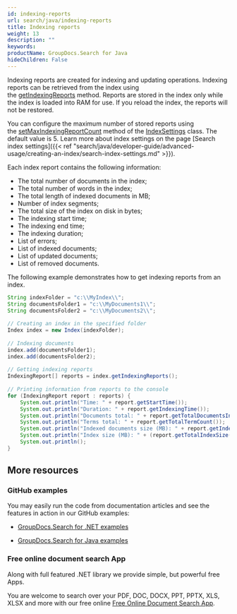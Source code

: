 ```yaml
---
id: indexing-reports
url: search/java/indexing-reports
title: Indexing reports
weight: 13
description: ""
keywords: 
productName: GroupDocs.Search for Java
hideChildren: False
---
```

Indexing reports are created for indexing and updating operations. Indexing reports can be retrieved from the index using the [getIndexingReports](https://apireference.groupdocs.com/search/java/com.groupdocs.search/Index#getIndexingReports()) method. Reports are stored in the index only while the index is loaded into RAM for use. If you reload the index, the reports will not be restored.

You can configure the maximum number of stored reports using the [setMaxIndexingReportCount](https://apireference.groupdocs.com/search/java/com.groupdocs.search/IndexSettings#setMaxIndexingReportCount(int)) method of the [IndexSettings](https://apireference.groupdocs.com/search/java/com.groupdocs.search/IndexSettings) class. The default value is 5. Learn more about index settings on the page [Search index settings]({{< ref "search/java/developer-guide/advanced-usage/creating-an-index/search-index-settings.md" >}}).

Each index report contains the following information:

*   The total number of documents in the index;
*   The total number of words in the index;
*   The total length of indexed documents in MB;
*   Number of index segments;
*   The total size of the index on disk in bytes;
*   The indexing start time;
*   The indexing end time;
*   The indexing duration;
*   List of errors;
*   List of indexed documents;
*   List of updated documents;
*   List of removed documents.

The following example demonstrates how to get indexing reports from an index.



```java
String indexFolder = "c:\\MyIndex\\";
String documentsFolder1 = "c:\\MyDocuments1\\";
String documentsFolder2 = "c:\\MyDocuments2\\";
 
// Creating an index in the specified folder
Index index = new Index(indexFolder);
 
// Indexing documents
index.add(documentsFolder1);
index.add(documentsFolder2);
 
// Getting indexing reports
IndexingReport[] reports = index.getIndexingReports();
 
// Printing information from reports to the console
for (IndexingReport report : reports) {
    System.out.println("Time: " + report.getStartTime());
    System.out.println("Duration: " + report.getIndexingTime());
    System.out.println("Documents total: " + report.getTotalDocumentsInIndex());
    System.out.println("Terms total: " + report.getTotalTermCount());
    System.out.println("Indexed documents size (MB): " + report.getIndexedDocumentsSize());
    System.out.println("Index size (MB): " + (report.getTotalIndexSize() / 1024.0 / 1024.0));
    System.out.println();
}
```

## More resources

### GitHub examples

You may easily run the code from documentation articles and see the features in action in our GitHub examples:

*   [GroupDocs.Search for .NET examples](https://github.com/groupdocs-search/GroupDocs.Search-for-.NET)
    
*   [GroupDocs.Search for Java examples](https://github.com/groupdocs-search/GroupDocs.Search-for-Java)
    

### Free online document search App

Along with full featured .NET library we provide simple, but powerful free Apps.

You are welcome to search over your PDF, DOC, DOCX, PPT, PPTX, XLS, XLSX and more with our free online [Free Online Document Search App](https://products.groupdocs.app/search).
